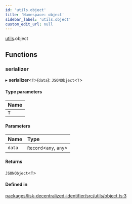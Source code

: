 ```yaml
---
id: 'utils.object'
title: 'Namespace: object'
sidebar_label: 'utils.object'
custom_edit_url: null
---
```


[utils](utils.md).object

## Functions

### serializer

▸ **serializer**<`T`\>(`data`): `JSONObject`<`T`\>

#### Type parameters

| Name |
| :--- |
| `T`  |

#### Parameters

| Name   | Type                    |
| :----- | :---------------------- |
| `data` | `Record`<`any`, `any`\> |

#### Returns

`JSONObject`<`T`\>

#### Defined in

[packages/lisk-decentralized-identifier/src/utils/object.ts:3](https://github.com/aldhosutra/lisk-did/blob/dbe4f6c/packages/lisk-decentralized-identifier/src/utils/object.ts#L3)
